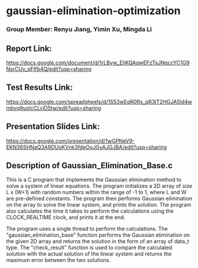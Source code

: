 # gaussian-elimination-optimization
### Group Member: Renyu Jiang, Yimin Xu, Mingda Li
## Report Link:
https://docs.google.com/document/d/1rLByw_EIiKQAqwEFzTsJNqccYC1G9NsrCUy_pFIfb4Q/edit?usp=sharing
## Test Results Link:
https://docs.google.com/spreadsheets/d/1S53wEqR0Rx_qR3IT2HGJA5ld4wmbvq9uoIcCLvjD5tw/edit?usp=sharing
## Presentation Slides Link:
https://docs.google.com/presentation/d/1wGPNeV9-EKN36SHNaQ3A9DUoKVnk3fdeOoJGyAJGJBA/edit?usp=sharing

## Description of Gaussian_Elimination_Base.c
This is a C program that implements the Gaussian elimination method to solve a system of linear equations. The program initializes a 2D array of size L x (W+1) with random numbers within the range of -1 to 1, where L and W are pre-defined constants. The program then performs Gaussian elimination on the array to solve the linear system, and prints the solution. The program also calculates the time it takes to perform the calculations using the CLOCK_REALTIME clock, and prints it at the end.

The program uses a single thread to perform the calculations. The "gaussian_elimination_base" function performs the Gaussian elimination on the given 2D array and returns the solution in the form of an array of data_t type. The "check_result" function is used to compare the calculated solution with the actual solution of the linear system and returns the maximum error between the two solutions.
